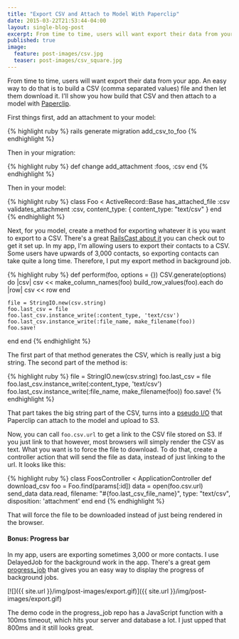 ```yaml
---
title: "Export CSV and Attach to Model With Paperclip"
date: 2015-03-22T21:53:44-04:00
layout: single-blog-post
excerpt: From time to time, users will want export their data from your app. An easy way to do that is to build a CSV (comma separated values) file and then let them download it. I'll show you how build that CSV and then attach to a model with Paperclip
published: true
image:
  feature: post-images/csv.jpg
  teaser: post-images/csv_square.jpg
---
```


From time to time, users will want export their data from your app. An easy way to do that is to build a CSV (comma separated values) file and then let them download it. I'll show you how build that CSV and then attach to a model with [Paperclip](https://github.com/thoughtbot/paperclip).

First things first, add an attachment to your model:

{% highlight ruby %}
rails generate migration add_csv_to_foo
{% endhighlight %}

Then in your migration:

{% highlight ruby %}
def change
  add_attachment :foos, :csv
end
{% endhighlight %}

Then in your model:

{% highlight ruby %}
class Foo < ActiveRecord::Base
  has_attached_file :csv
  validates_attachment :csv, content_type: { content_type: "text/csv" }
end
{% endhighlight %}

Next, for you model, create a method for exporting whatever it is you want to export to a CSV. There's a great [RailsCast about it](http://railscasts.com/episodes/362-exporting-csv-and-excel) you can check out to get it set up. In my app, I'm allowing users to export their
contacts to a CSV. Some users have upwards of 3,000 contacts, so exporting contacts can take quite a long time. Therefore, I put my export method in background job.

{% highlight ruby %}
def perform(foo, options = {})
  CSV.generate(options) do |csv|
    csv << make_column_names(foo)
    build_row_values(foo).each do |row|
      csv << row
    end

    file = StringIO.new(csv.string)
    foo.last_csv = file
    foo.last_csv.instance_write(:content_type, 'text/csv')
    foo.last_csv.instance_write(:file_name, make_filename(foo))
    foo.save!

  end
end
{% endhighlight %}

The first part of that method generates the CSV, which is really just a big string. The second part of the method is:

{% highlight ruby %}
file = StringIO.new(csv.string)
foo.last_csv = file
foo.last_csv.instance_write(:content_type, 'text/csv')
foo.last_csv.instance_write(:file_name, make_filename(foo))
foo.save!
{% endhighlight %}

That part takes the big string part of the CSV, turns into a [pseudo I/O](http://ruby-doc.org/stdlib-2.2.0.preview1/libdoc/stringio/rdoc/StringIO.html) that Paperclip can attach to the model and upload to S3.

Now, you can call `foo.csv.url` to get a link to the CSV file stored on S3. If you just link to that however, most browsers will simply render the CSV as text. What you want is to force the file to download. To do that, create a controller action that will send the file as data, instead of just linking to the url. It looks like this:

{% highlight ruby %}
class FoosController < ApplicationController
  def download_csv
    foo = Foo.find(params[:id])
    data = open(foo.csv.url)
    send_data data.read, filename: "#{foo.last_csv_file_name}", type: "text/csv", disposition: 'attachment'
  end
end
{% endhighlight %}

That will force the file to be downloaded instead of just being rendered in the browser.

#### Bonus: Progress bar

In my app, users are exporting sometimes 3,000 or more contacts. I use DelayedJob for the background work in the app. There's a great gem [progress_job](https://github.com/d4be4st/progress_job) that gives you an easy way to display the progress of background jobs.

[![]({{ site.url }}/img/post-images/export.gif)]({{ site.url }}/img/post-images/export.gif)

The demo code in the progress_job repo has a JavaScript function with a 100ms timeout, which hits your server and database a lot. I just upped that 800ms and it still looks great.
